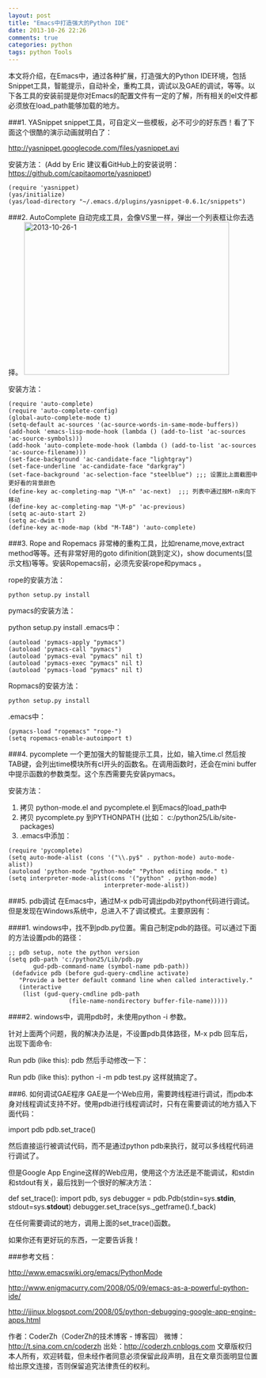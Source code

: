 ```yaml
---
layout: post
title: "Emacs中打造强大的Python IDE"
date: 2013-10-26 22:26
comments: true
categories: python
tags: python Tools
---
```


本文将介绍，在Emacs中，通过各种扩展，打造强大的Python IDE环境，包括Snippet工具，智能提示，自动补全，重构工具，调试以及GAE的调试，等等。以下各工具的安装前提是你对Emacs的配置文件有一定的了解，所有相关的el文件都必须放在load_path能够加载的地方。

###1. YASnippet
snippet工具，可自定义一些模板，必不可少的好东西！看了下面这个很酷的演示动画就明白了：

http://yasnippet.googlecode.com/files/yasnippet.avi

安装方法：
(Add by Eric 建议看GitHub上的安装说明：https://github.com/capitaomorte/yasnippet)

<!-- more -->

```
(require 'yasnippet)
(yas/initialize)
(yas/load-directory "~/.emacs.d/plugins/yasnippet-0.6.1c/snippets")
```

###2. AutoComplete
自动完成工具，会像VS里一样，弹出一个列表框让你去选择。
<a href="http://www.flickr.com/photos/105999540@N03/10493765485/" title="2013-10-26-1 by EricShj, on Flickr"><img src="http://farm4.staticflickr.com/3678/10493765485_ce80f8cd35.jpg" width="414" height="309" alt="2013-10-26-1"></a>

安装方法：

```
(require 'auto-complete)
(require 'auto-complete-config)
(global-auto-complete-mode t)
(setq-default ac-sources '(ac-source-words-in-same-mode-buffers))
(add-hook 'emacs-lisp-mode-hook (lambda () (add-to-list 'ac-sources 'ac-source-symbols)))
(add-hook 'auto-complete-mode-hook (lambda () (add-to-list 'ac-sources 'ac-source-filename)))
(set-face-background 'ac-candidate-face "lightgray")
(set-face-underline 'ac-candidate-face "darkgray")
(set-face-background 'ac-selection-face "steelblue") ;;; 设置比上面截图中更好看的背景颜色
(define-key ac-completing-map "\M-n" 'ac-next)  ;;; 列表中通过按M-n来向下移动
(define-key ac-completing-map "\M-p" 'ac-previous)
(setq ac-auto-start 2)
(setq ac-dwim t)
(define-key ac-mode-map (kbd "M-TAB") 'auto-complete)
```

###3. Rope and Ropemacs
非常棒的重构工具，比如rename,move,extract method等等。还有非常好用的goto difinition(跳到定义)，show documents(显示文档)等等。安装Ropemacs前，必须先安装rope和pymacs 。

rope的安装方法：
```
python setup.py install
```
pymacs的安装方法：

python setup.py install
.emacs中：

```
(autoload 'pymacs-apply "pymacs")
(autoload 'pymacs-call "pymacs")
(autoload 'pymacs-eval "pymacs" nil t)
(autoload 'pymacs-exec "pymacs" nil t)
(autoload 'pymacs-load "pymacs" nil t)
```

Ropmacs的安装方法：

```
python setup.py install
```
.emacs中：

```
(pymacs-load "ropemacs" "rope-")
(setq ropemacs-enable-autoimport t)
```

###4. pycomplete
一个更加强大的智能提示工具，比如，输入time.cl 然后按TAB键，会列出time模块所有cl开头的函数名。在调用函数时，还会在mini buffer中提示函数的参数类型。这个东西需要先安装pymacs。

安装方法：

1. 拷贝 python-mode.el and pycomplete.el 到Emacs的load_path中
2. 拷贝 pycomplete.py 到PYTHONPATH (比如： c:/python25/Lib/site-packages)
3. .emacs中添加：

```
(require 'pycomplete)
(setq auto-mode-alist (cons '("\\.py$" . python-mode) auto-mode-alist))
(autoload 'python-mode "python-mode" "Python editing mode." t)
(setq interpreter-mode-alist(cons '("python" . python-mode)
                           interpreter-mode-alist))
```


###5. pdb调试
在Emacs中，通过M-x pdb可调出pdb对python代码进行调试。但是发现在Windows系统中，总进入不了调试模式。主要原因有：

####1. windows中，找不到pdb.py位置。需自己制定pdb的路径。可以通过下面的方法设置pdb的路径：

```
;; pdb setup, note the python version
(setq pdb-path 'c:/python25/Lib/pdb.py
       gud-pdb-command-name (symbol-name pdb-path))
 (defadvice pdb (before gud-query-cmdline activate)
   "Provide a better default command line when called interactively."
   (interactive
    (list (gud-query-cmdline pdb-path
                 (file-name-nondirectory buffer-file-name)))))
```

####2. windows中，调用pdb时，未使用python -i 参数。 

针对上面两个问题，我的解决办法是，不设置pdb具体路径，M-x pdb 回车后，出现下面命令:

Run pdb (like this): pdb 
然后手动修改一下：

Run pdb (like this): python -i -m pdb test.py
这样就搞定了。

###6. 如何调试GAE程序
GAE是一个Web应用，需要跨线程进行调试，而pdb本身对线程调试支持不好。使用pdb进行线程调试时，只有在需要调试的地方插入下面代码：

import pdb
pdb.set_trace()

然后直接运行被调试代码，而不是通过python pdb来执行，就可以多线程代码进行调试了。

但是Google App Engine这样的Web应用，使用这个方法还是不能调试，和stdin和stdout有关，最后找到一个很好的解决方法：

def set_trace():
    import pdb, sys
    debugger = pdb.Pdb(stdin=sys.__stdin__,
        stdout=sys.__stdout__)
    debugger.set_trace(sys._getframe().f_back)

在任何需要调试的地方，调用上面的set_trace()函数。

如果你还有更好玩的东西，一定要告诉我！

###参考文档：

http://www.emacswiki.org/emacs/PythonMode

http://www.enigmacurry.com/2008/05/09/emacs-as-a-powerful-python-ide/ 

http://jjinux.blogspot.com/2008/05/python-debugging-google-app-engine-apps.html 

作者：CoderZh（CoderZh的技术博客 - 博客园）
微博：http://t.sina.com.cn/coderzh 
出处：http://coderzh.cnblogs.com
文章版权归本人所有，欢迎转载，但未经作者同意必须保留此段声明，且在文章页面明显位置给出原文连接，否则保留追究法律责任的权利。